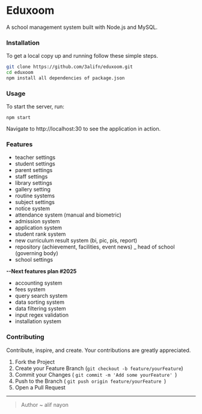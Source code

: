 # Eduxoom

A school management system built with Node.js and MySQL.

### Installation

To get a local copy up and running follow these simple steps.

``` bash
git clone https://github.com/3alifn/eduxoom.git
cd eduxoom
npm install all dependencies of package.json

```
### Usage

To start the server, run:

` npm start `


Navigate to http://localhost:30 to see the application in action.


### Features

- teacher settings
- student settings
- parent settings
- staff settings
- library settings
- gallery setting
- routine systems
- subject settings
- notice system
- attendance system (manual and biometric)
- admission system
- application system
- student rank system
- new curriculum result system (bi, pic, pis, report)
- repository (achievement, facilities, event news)
_ head of school (governing body)
- school settings

**--Next features plan #2025**

- accounting system
- fees system
- query search system
- data sorting system
- data filtering system
- input regex validation
- installation system

### Contributing

Contribute, inspire, and create. Your contributions are greatly appreciated.

1. Fork the Project
2. Create your Feature Branch (` git checkout -b feature/yourFeature `)
3. Commit your Changes ( `git commit -m 'Add some yourFeature' `)
4. Push to the Branch ( `git push origin feature/yourFeature `)
5. Open a Pull Request
---
> Author	~ alif nayon
>

